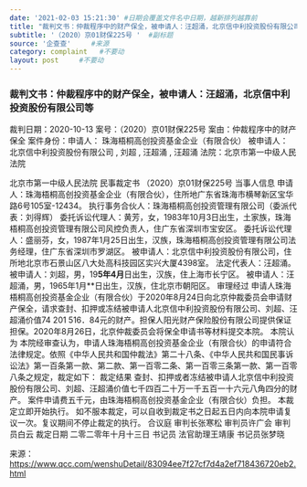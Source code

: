 ```yaml
---
date: '2021-02-03 15:21:30' #日期会覆盖文件名中日期，越新排列越靠前
title: "裁判文书：仲裁程序中的财产保全，被申请人：汪超涌，北京信中利投资股份有限公司等"  #标题
subtitle: '（2020）京01财保225号 '  #副标题
source: '企查查'     #来源
category: complaint   #不要动
layout: post     #不要动
---
```


### 裁判文书：仲裁程序中的财产保全，被申请人：汪超涌，北京信中利投资股份有限公司等

裁判日期：2020-10-13
案号：（2020）京01财保225号
案由：仲裁程序中的财产保全
案件身份：申请人： 珠海梧桐高创投资基金企业（有限合伙）
        被申请人： 北京信中利投资股份有限公司 , 刘超 , 汪超涌 , 汪超涌
法院：北京市第一中级人民法院

北京市第一中级人民法院
民事裁定书
（2020）京01财保225号
当事人信息
申请人：珠海梧桐高创投资基金企业（有限合伙），住所地广东省珠海市横琴新区宝华路6号105室-12434。
执行事务合伙人：珠海梧桐高创投资管理有限公司（委派代表：刘得辉）
委托诉讼代理人：黄芳，女，1983年10月3日出生，土家族，珠海梧桐高创投资管理有限公司风控负责人，住广东省深圳市宝安区。
委托诉讼代理人：盛丽芬，女，1987年1月25日出生，汉族，珠海梧桐高创投资管理有限公司法务经理，住广东省深圳市罗湖区。
被申请人：北京信中利投资股份有限公司，住所地北京市石景山区八大处高科技园区实兴大厦4398室。
法定代表人：汪超涌。
被申请人：刘超，男，19**5年4月**日出生，汉族，住上海市长宁区。
被申请人：汪超涌，男，1965年1月**日出生，汉族，住北京市朝阳区。
审理经过
申请人珠海梧桐高创投资基金企业（有限合伙）于2020年8月24日向北京仲裁委员会申请财产保全，请求查封、扣押或冻结被申请人北京信中利投资股份有限公司、刘超、汪超涌价值74 201 516．84元的财产。担保人阳光财产保险股份有限公司提供保证担保。2020年8月26日，北京仲裁委员会将保全申请书等材料提交本院。
本院认为
本院经审查认为，申请人珠海梧桐高创投资基金企业（有限合伙）的申请符合法律规定。依照《中华人民共和国仲裁法》第二十八条、《中华人民共和国民事诉讼法》第一百条第一款、第二款、第一百零二条、第一百零三条第一款、第一百零八条之规定，裁定如下：
裁定结果
查封、扣押或者冻结被申请人北京信中利投资股份有限公司、刘超、汪超涌价值七千四百二十万一千五百一十六元八角四分的财产。
案件申请费五千元，由珠海梧桐高创投资基金企业（有限合伙）负担。
本裁定立即开始执行。
如不服本裁定，可以自收到裁定书之日起五日内向本院申请复议一次。复议期间不停止裁定的执行。
合议庭
审判长张寒松
审判员许广会
审判员白云
裁定日期
二零二零年十月十三日
书记员
法官助理王靖康
书记员张梦晓

来源：https://www.qcc.com/wenshuDetail/83094ee7f27cf7d4a2ef718436720eb2.html
